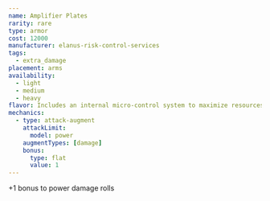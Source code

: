 ```yaml
---
name: Amplifier Plates
rarity: rare
type: armor
cost: 12000
manufacturer: elanus-risk-control-services
tags:
  - extra_damage
placement: arms
availability:
  - light
  - medium
  - heavy
flavor: Includes an internal micro-control system to maximize resources.
mechanics:
  - type: attack-augment
    attackLimit:
      model: power
    augmentTypes: [damage]
    bonus:
      type: flat
      value: 1
---
```

+1 bonus to power damage rolls
